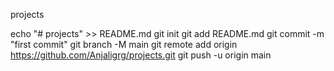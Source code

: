  projects

echo "# projects" >> README.md
git init
git add README.md
git commit -m "first commit"
git branch -M main
git remote add origin https://github.com/Anjaligrg/projects.git
git push -u origin main
